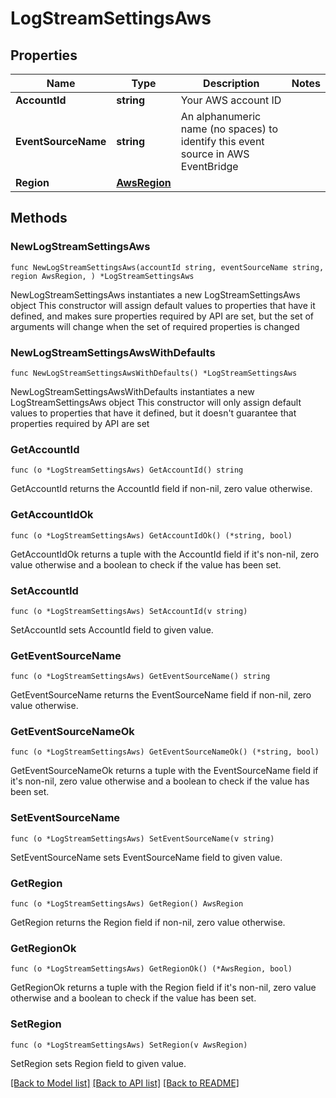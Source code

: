 # LogStreamSettingsAws

## Properties

Name | Type | Description | Notes
------------ | ------------- | ------------- | -------------
**AccountId** | **string** | Your AWS account ID | 
**EventSourceName** | **string** | An alphanumeric name (no spaces) to identify this event source in AWS EventBridge | 
**Region** | [**AwsRegion**](AwsRegion.md) |  | 

## Methods

### NewLogStreamSettingsAws

`func NewLogStreamSettingsAws(accountId string, eventSourceName string, region AwsRegion, ) *LogStreamSettingsAws`

NewLogStreamSettingsAws instantiates a new LogStreamSettingsAws object
This constructor will assign default values to properties that have it defined,
and makes sure properties required by API are set, but the set of arguments
will change when the set of required properties is changed

### NewLogStreamSettingsAwsWithDefaults

`func NewLogStreamSettingsAwsWithDefaults() *LogStreamSettingsAws`

NewLogStreamSettingsAwsWithDefaults instantiates a new LogStreamSettingsAws object
This constructor will only assign default values to properties that have it defined,
but it doesn't guarantee that properties required by API are set

### GetAccountId

`func (o *LogStreamSettingsAws) GetAccountId() string`

GetAccountId returns the AccountId field if non-nil, zero value otherwise.

### GetAccountIdOk

`func (o *LogStreamSettingsAws) GetAccountIdOk() (*string, bool)`

GetAccountIdOk returns a tuple with the AccountId field if it's non-nil, zero value otherwise
and a boolean to check if the value has been set.

### SetAccountId

`func (o *LogStreamSettingsAws) SetAccountId(v string)`

SetAccountId sets AccountId field to given value.


### GetEventSourceName

`func (o *LogStreamSettingsAws) GetEventSourceName() string`

GetEventSourceName returns the EventSourceName field if non-nil, zero value otherwise.

### GetEventSourceNameOk

`func (o *LogStreamSettingsAws) GetEventSourceNameOk() (*string, bool)`

GetEventSourceNameOk returns a tuple with the EventSourceName field if it's non-nil, zero value otherwise
and a boolean to check if the value has been set.

### SetEventSourceName

`func (o *LogStreamSettingsAws) SetEventSourceName(v string)`

SetEventSourceName sets EventSourceName field to given value.


### GetRegion

`func (o *LogStreamSettingsAws) GetRegion() AwsRegion`

GetRegion returns the Region field if non-nil, zero value otherwise.

### GetRegionOk

`func (o *LogStreamSettingsAws) GetRegionOk() (*AwsRegion, bool)`

GetRegionOk returns a tuple with the Region field if it's non-nil, zero value otherwise
and a boolean to check if the value has been set.

### SetRegion

`func (o *LogStreamSettingsAws) SetRegion(v AwsRegion)`

SetRegion sets Region field to given value.



[[Back to Model list]](../README.md#documentation-for-models) [[Back to API list]](../README.md#documentation-for-api-endpoints) [[Back to README]](../README.md)


